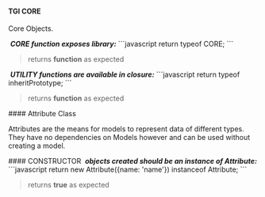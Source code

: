 #### TGI CORE
<p>Core Objects.</p>
&nbsp;<b><i>CORE function exposes library:</i></b>
```javascript
return typeof CORE;
```
<blockquote>returns <strong>function</strong> as expected
</blockquote>
&nbsp;<b><i>UTILITY functions are available in closure:</i></b>
```javascript
return typeof inheritPrototype;
```
<blockquote>returns <strong>function</strong> as expected
</blockquote>
#### Attribute Class
<p>Attributes are the means for models to represent data of different types.  They have no dependencies on Models however and can be used without creating a model.</p>
#### CONSTRUCTOR
&nbsp;<b><i>objects created should be an instance of Attribute:</i></b>
```javascript
return new Attribute({name: 'name'}) instanceof Attribute;
```
<blockquote>returns <strong>true</strong> as expected
</blockquote>